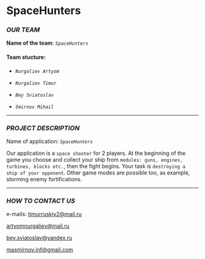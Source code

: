 # SpaceHunters


### *OUR TEAM* 

**Name of the team**: _`SpaceHunters`_

#### Team stucture:

 * _`Nurgaliev Artyom`_
 
 * _`Nurgaliev Timur`_
 
 * _`Bey Sviatoslav`_
 
 * _`Smirnov Mihail`_
 
 ___
 

### *PROJECT DESCRIPTION*

Name of application: _`SpaceHunters`_


Our application is a `space shooter` for 2 players. At the beginning of the game you choose and collect your ship from `modules: guns, engines, turbines, blocks etc.`, then the fight begins. Your task is `destroying a ship of your opponent`. Other game modes are possible too, as example, storming enemy fortifications.

 ___
 


### *HOW TO CONTACT US*

e-mails:  timurruskiy2@mail.ru

artyomnurgaliev@mail.ru

bey.sviatoslav@yandex.ru 

masmirnov.inf@gmail.com
